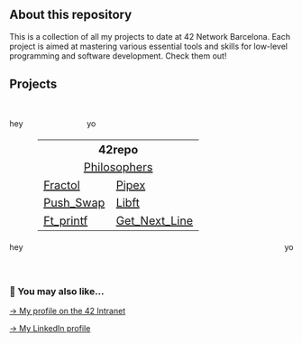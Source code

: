 ## About this repository

This is a collection of all my projects to date at 42 Network Barcelona. Each project is aimed at mastering various essential tools and skills for low-level programming and software development. Check them out!

## Projects
<br>
<div align="center">
<p style="display: flex; justify-content: space-between;">
  hey&#8199; &#8199; &#8199; &#8199; &#8199; &#8199;
  &#8199;
  &#8199;
  &#8199;yo
</p>
</div>
<div align="center">
  <table style="width:80%; font-size: 20px;">
    <tr>
      <th colspan="2">42repo</th>
    </tr>
    <tr>
    <td colspan="2" align="center"><a href="https://github.com/mgimon/42repo/tree/master/philosophers">Philosophers</a></td>
    </tr>
    <tr>
      <!--<td colspan="2" align="center"><a href="https://github.com/mgimon/42repo/tree/master/fractol">Fractol</a></td> -->
      <td><a href="https://github.com/mgimon/42repo/tree/master/fractol">Fractol</a></td>
      <td><a href="https://github.com/mgimon/42repo/tree/master/pipex">Pipex</a></td>
    </tr>
    <tr>
      <td><a href="https://github.com/mgimon/42repo/tree/master/push_swap">Push_Swap</a></td>
      <td><a href="https://github.com/mgimon/42repo/tree/master/libft">Libft</a></td>
    </tr>
    <tr>
      <td><a href="https://github.com/mgimon/42repo/tree/master/ft_printf">Ft_printf</a></td>
      <td><a href="https://github.com/mgimon/42repo/tree/master/get_next_line">Get_Next_Line</a></td>
    </tr>
  </table>
</div>
<div align="center">
<p style="display: flex; justify-content: space-between;">
  <span>hey</span>
  <span>yo</span>
</p>
</div>
<br>

##

### 🔄 You may also like...
[-> My profile on the 42 Intranet](https://profile.intra.42.fr/users/mgimon-c)

[-> My LinkedIn profile](https://www.linkedin.com/in/mgimon-c/)
